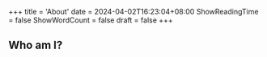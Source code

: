 +++
title = 'About'
date = 2024-04-02T16:23:04+08:00
ShowReadingTime = false 
ShowWordCount = false
draft = false
+++

## Who am I?


